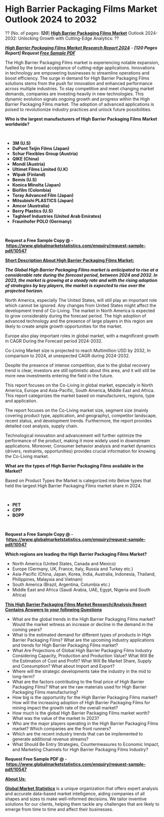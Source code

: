 <h1>High Barrier Packaging Films Market Outlook 2024 to 2032</h1>
<p>?? [No. of pages:&nbsp;<strong><em>120</em></strong>]&nbsp;<strong><a href="https://www.globalmarketstatistics.com/market-reports/high-barrier-packaging-films-market-10547">High Barrier Packaging Films&nbsp;Market</a></strong>&nbsp;Outlook 2024-2032: Unlocking Growth with Cutting-Edge Analytics: ??</p>
<p><strong><em><a href="https://www.globalmarketstatistics.com/market-reports/high-barrier-packaging-films-market-10547">High Barrier Packaging Films Market Research Report 2024</a></em></strong>&nbsp;-&nbsp;<strong><em>[120 Pages Report]&nbsp;Request <a href="https://www.globalmarketstatistics.com/enquiry/request-sample-pdf/10547">Free Sample PDF</a></em></strong></p>
<p>The High Barrier Packaging Films market is experiencing notable expansion, fuelled by the broad acceptance of cutting-edge applications. Innovations in technology are empowering businesses to streamline operations and boost efficiency. The surge in demand for High Barrier Packaging Films solutions stems from the push for innovation and enhanced performance across multiple industries. To stay competitive and meet changing market demands, companies are investing heavily in new technologies. This dynamic evolution signals ongoing growth and progress within the High Barrier Packaging Films market. The adoption of advanced applications is poised to revolutionize industry practices and unlock future possibilities.</p>
<p><strong>Who is the largest manufacturers of High Barrier Packaging Films Market worldwide?</strong></p>
<p>&nbsp;</p>
<ul>
<li><strong>3M (U.S)</strong></li>
<li><strong>DuPont Teijin Films (Japan)</strong></li>
<li><strong>Schur Flexibles Group (Austria)</strong></li>
<li><strong>QIKE (China)</strong></li>
<li><strong>Mondi (Austria)</strong></li>
<li><strong>Ultimet Films Limited (U.K)</strong></li>
<li><strong>Wipak (Finland)</strong></li>
<li><strong>Bemis (U.S)</strong></li>
<li><strong>Konica Minolta (Japan)</strong></li>
<li><strong>Biofilm (Colombia)</strong></li>
<li><strong>Toray Advanced Film (Japan)</strong></li>
<li><strong>Mitsubishi PLASTICS (Japan)</strong></li>
<li><strong>Amcor (Australia)</strong></li>
<li><strong>Berry Plastics (U.S)</strong></li>
<li><strong>Taghleef Industries (United Arab Emirates)</strong></li>
<li><strong>Fraunhofer POLO (Germany)</strong></li>
</ul>
<p>&nbsp;</p>
<p><strong>Request a Free Sample Copy @ -&nbsp;<a href="https://www.globalmarketstatistics.com/enquiry/request-sample-pdf/10547">https://www.globalmarketstatistics.com/enquiry/request-sample-pdf/10547</a></strong></p>
<p><strong><u>Short Description About High Barrier Packaging Films Market:</u></strong></p>
<p><strong><em>The Global High Barrier Packaging Films market is anticipated to rise at a considerable rate during the forecast period, between 2024 and 2032. In 2023, the market is growing at a steady rate and with the rising adoption of strategies by key players, the market is expected to rise over the projected horizon.</em></strong></p>
<p>North America, especially The United States, will still play an important role which cannot be ignored. Any changes from United States might affect the development trend of Co-Living. The market in North America is expected to grow considerably during the forecast period. The high adoption of advanced technology and the presence of large players in this region are likely to create ample growth opportunities for the market.</p>
<p>Europe also play important roles in global market, with a magnificent growth in CAGR During the Forecast period 2024-2032.</p>
<p>Co-Living Market size is projected to reach Multimillion USD by 2032, In comparison to 2024, at unexpected CAGR during 2024-2032.</p>
<p>Despite the presence of intense competition, due to the global recovery trend is clear, investors are still optimistic about this area, and it will still be more new investments entering the field in the future.</p>
<p>This report focuses on the Co-Living in global market, especially in North America, Europe and Asia-Pacific, South America, Middle East and Africa. This report categorizes the market based on manufacturers, regions, type and application.</p>
<p>The report focuses on the Co-Living market size, segment size (mainly covering product type, application, and geography), competitor landscape, recent status, and development trends. Furthermore, the report provides detailed cost analysis, supply chain.</p>
<p>Technological innovation and advancement will further optimize the performance of the product, making it more widely used in downstream applications. Moreover, Consumer behavior analysis and market dynamics (drivers, restraints, opportunities) provides crucial information for knowing the Co-Living market.</p>
<p><strong>What are the types of High Barrier Packaging Films available in the Market?</strong></p>
<p>Based on Product Types the Market is categorized into Below types that held the largest High Barrier Packaging Films market share in 2024.</p>
<p>&nbsp;</p>
<ul>
<li><strong>PET</strong></li>
<li><strong>CPP</strong></li>
<li><strong>BOPP</strong></li>
</ul>
<p>&nbsp;</p>
<p><strong>Request a Free Sample Copy @ -&nbsp;<a href="https://www.globalmarketstatistics.com/enquiry/request-sample-pdf/10547">https://www.globalmarketstatistics.com/enquiry/request-sample-pdf/10547</a></strong></p>
<p><strong>Which regions are leading the High Barrier Packaging Films Market?</strong></p>
<ul>
<li>North America (United States, Canada and Mexico)</li>
<li>Europe (Germany, UK, France, Italy, Russia and Turkey etc.)</li>
<li>Asia-Pacific (China, Japan, Korea, India, Australia, Indonesia, Thailand, Philippines, Malaysia and Vietnam)</li>
<li>South America (Brazil, Argentina, Columbia etc.)</li>
<li>Middle East and Africa (Saudi Arabia, UAE, Egypt, Nigeria and South Africa)</li>
</ul>
<p><strong><u>This High Barrier Packaging Films Market Research/Analysis Report Contains Answers to your following Questions</u></strong></p>
<ul>
<li>What are the global trends in the High Barrier Packaging Films market? Would the market witness an increase or decline in the demand in the coming years?</li>
<li>What is the estimated demand for different types of products in High Barrier Packaging Films? What are the upcoming industry applications and trends for High Barrier Packaging Films market?</li>
<li>What Are Projections of Global High Barrier Packaging Films Industry Considering Capacity, Production and Production Value? What Will Be the Estimation of Cost and Profit? What Will Be Market Share, Supply and Consumption? What about Import and Export?</li>
<li>Where will the strategic developments take the industry in the mid to long-term?</li>
<li>What are the factors contributing to the final price of High Barrier Packaging Films? What are the raw materials used for High Barrier Packaging Films manufacturing?</li>
<li>How big is the opportunity for the High Barrier Packaging Films market? How will the increasing adoption of High Barrier Packaging Films for mining impact the growth rate of the overall market?</li>
<li>How much is the global High Barrier Packaging Films market worth? What was the value of the market In 2023?</li>
<li>Who are the major players operating in the High Barrier Packaging Films market? Which companies are the front runners?</li>
<li>Which are the recent industry trends that can be implemented to generate additional revenue streams?</li>
<li>What Should Be Entry Strategies, Countermeasures to Economic Impact, and Marketing Channels for High Barrier Packaging Films Industry?</li>
</ul>
<p><strong>Request Free Sample PDF @ -&nbsp;<a href="https://www.globalmarketstatistics.com/enquiry/request-sample-pdf/10547">https://www.globalmarketstatistics.com/enquiry/request-sample-pdf/10547</a></strong></p>
<p><strong><u>About Us:</u></strong></p>
<p><strong><a href="https://www.globalmarketstatistics.com/">Global Market Statistics</a></strong>&nbsp;is a unique organization that offers expert analysis and accurate data-based market intelligence, aiding companies of all shapes and sizes to make well-informed decisions. We tailor inventive solutions for our clients, helping them tackle any challenges that are likely to emerge from time to time and affect their businesses.</p>